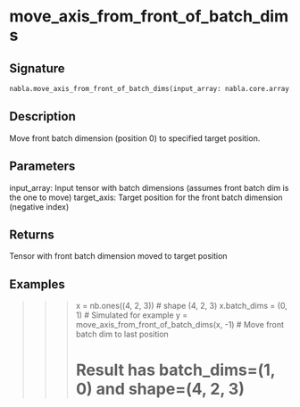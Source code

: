 # move_axis_from_front_of_batch_dims

## Signature

```python
nabla.move_axis_from_front_of_batch_dims(input_array: nabla.core.array.Array, target_axis: int) -> nabla.core.array.Array
```

## Description

Move front batch dimension (position 0) to specified target position.


## Parameters

input_array: Input tensor with batch dimensions (assumes front batch dim is the one to move)
target_axis: Target position for the front batch dimension (negative index)


## Returns

Tensor with front batch dimension moved to target position


## Examples

>>> x = nb.ones((4, 2, 3))  # shape (4, 2, 3)
>>> x.batch_dims = (0, 1)  # Simulated for example
>>> y = move_axis_from_front_of_batch_dims(x, -1)  # Move front batch dim to last position
>>> # Result has batch_dims=(1, 0) and shape=(4, 2, 3)

